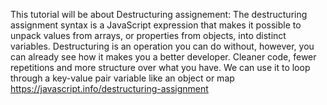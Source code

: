 This tutorial will be about Destructuring assignement:
The destructuring assignment syntax is a JavaScript expression that makes it possible to unpack values from arrays,
or properties from objects, into distinct variables.
Destructuring is an operation you can do without, however, you can already see how it makes you a better developer.
Cleaner code, fewer repetitions and more structure over what you have.
We can use it to loop through a key-value pair variable like an object or map
https://javascript.info/destructuring-assignment
